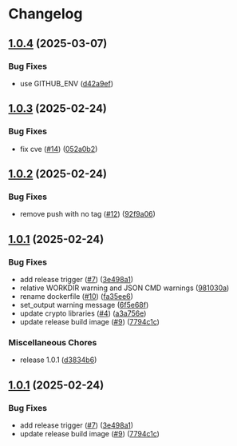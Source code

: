 # Changelog

## [1.0.4](https://github.com/mentalmonkeysoftware/actions-app-token/compare/v1.0.3...v1.0.4) (2025-03-07)


### Bug Fixes

* use GITHUB_ENV ([d42a9ef](https://github.com/mentalmonkeysoftware/actions-app-token/commit/d42a9ef1a42cca070dc06302d1f5cb4e629c6c95))

## [1.0.3](https://github.com/mentalmonkeysoftware/actions-app-token/compare/v1.0.2...v1.0.3) (2025-02-24)


### Bug Fixes

* fix cve ([#14](https://github.com/mentalmonkeysoftware/actions-app-token/issues/14)) ([052a0b2](https://github.com/mentalmonkeysoftware/actions-app-token/commit/052a0b26c4e52f8a556ad9de55a25d51d3c3e3b8))

## [1.0.2](https://github.com/mentalmonkeysoftware/actions-app-token/compare/v1.0.1...v1.0.2) (2025-02-24)


### Bug Fixes

* remove push with no tag ([#12](https://github.com/mentalmonkeysoftware/actions-app-token/issues/12)) ([92f9a06](https://github.com/mentalmonkeysoftware/actions-app-token/commit/92f9a06853b279cdab3616ed3abf60d6e787a26b))

## [1.0.1](https://github.com/mentalmonkeysoftware/actions-app-token/compare/v1.0.1...v1.0.1) (2025-02-24)


### Bug Fixes

* add release trigger ([#7](https://github.com/mentalmonkeysoftware/actions-app-token/issues/7)) ([3e498a1](https://github.com/mentalmonkeysoftware/actions-app-token/commit/3e498a19675b6be59dc186c9c464a42626f03d29))
* relative WORKDIR warning and JSON CMD warnings ([981030a](https://github.com/mentalmonkeysoftware/actions-app-token/commit/981030a65e5d47d435d60d50e9e5f56a0e515de3))
* rename dockerfile ([#10](https://github.com/mentalmonkeysoftware/actions-app-token/issues/10)) ([fa35ee6](https://github.com/mentalmonkeysoftware/actions-app-token/commit/fa35ee6b5dc5b241f36ec965a1f3a34d0b333627))
* set_output warning message ([6f5e68f](https://github.com/mentalmonkeysoftware/actions-app-token/commit/6f5e68f8d59ebd306ce9f005b34d4df8f86bd6d4))
* update crypto libraries ([#4](https://github.com/mentalmonkeysoftware/actions-app-token/issues/4)) ([a3a756e](https://github.com/mentalmonkeysoftware/actions-app-token/commit/a3a756e604dd59fa32b20906ba5ee7968c018185))
* update release build image ([#9](https://github.com/mentalmonkeysoftware/actions-app-token/issues/9)) ([7794c1c](https://github.com/mentalmonkeysoftware/actions-app-token/commit/7794c1ca054ae4f9c52e953111629348fcff6819))


### Miscellaneous Chores

* release 1.0.1 ([d3834b6](https://github.com/mentalmonkeysoftware/actions-app-token/commit/d3834b62b8a74ea28506ba08bebfa86d8ae88563))

## [1.0.1](https://github.com/mentalmonkeysoftware/actions-app-token/compare/v1.0.0...v1.0.1) (2025-02-24)


### Bug Fixes

* add release trigger ([#7](https://github.com/mentalmonkeysoftware/actions-app-token/issues/7)) ([3e498a1](https://github.com/mentalmonkeysoftware/actions-app-token/commit/3e498a19675b6be59dc186c9c464a42626f03d29))
* update release build image ([#9](https://github.com/mentalmonkeysoftware/actions-app-token/issues/9)) ([7794c1c](https://github.com/mentalmonkeysoftware/actions-app-token/commit/7794c1ca054ae4f9c52e953111629348fcff6819))
